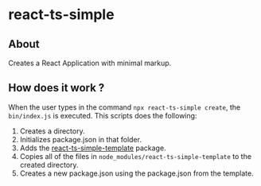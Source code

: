 # react-ts-simple

## About
Creates a React Application with minimal markup.

## How does it work ?
When the user types in the command `npx react-ts-simple create`, the `bin/index.js` is executed.
This scripts does the following:
1. Creates a directory.
2. Initializes package.json in that folder.
3. Adds the [react-ts-simple-template](https://www.npmjs.com/package/react-ts-simple-template) package.
4. Copies all of the files in `node_modules/react-ts-simple-template` to the created directory.
5. Creates a new package.json using the package.json from the template.